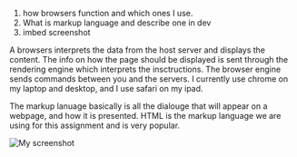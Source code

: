 1. how browsers function and which ones I use.
2. What is markup language and describe one in dev
3. imbed screenshot

A browsers interprets the data from the host server and displays the content. The info on how the page should be displayed is sent through the rendering engine which interprets the insctructions. The browser engine sends commands between you and the servers. I currently use chrome on my laptop and desktop, and I use safari on my ipad.

The markup lanuage basically is all the dialouge that will appear on a webpage, and how it is presented. HTML is the markup language we are using for this assignment and is very popular.

![My screenshot](./images/assignment-03-screenshot-a3.png)
